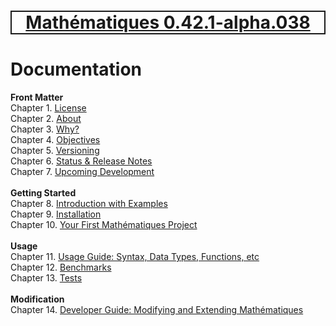 [<h1 style='border: 2px solid; text-align: center'>Mathématiques 0.42.1-alpha.038</h1>](../README.md)

# Documentation

**Front Matter**<br>
Chapter 1. [License](license/README.md)<br>
Chapter 2. [About](about/README.md)<br>
Chapter 3. [Why?](why/README.md)<br>
Chapter 4. [Objectives](objectives/README.md)<br>
Chapter 5. [Versioning](versioning/README.md)<br>
Chapter 6. [Status & Release Notes](status-release/README.md)<br>
Chapter 7. [Upcoming Development](development-schedule/README.md)<br>
<br>**Getting Started**<br>
Chapter 8. [Introduction with Examples](intro/README.md)<br>
Chapter 9. [Installation](installation/README.md)<br>
Chapter 10. [Your First Mathématiques Project](first-project/README.md)<br>
<br>**Usage**<br>
Chapter 11. [Usage Guide: Syntax, Data Types, Functions, etc](user-guide/README.md)<br>
Chapter 12. [Benchmarks](benchmarks/README.md)<br>
Chapter 13. [Tests](test/README.md)<br>
<br>**Modification**<br>
Chapter 14. [Developer Guide: Modifying and Extending Mathématiques](developer-guide/README.md)<br>


